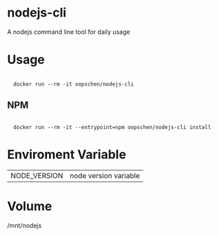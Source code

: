 # nodejs-cli
A nodejs command line tool for daily usage

# Usage
<code>
  docker run --rm -it oopschen/nodejs-cli
</code>

## NPM
<code>
  docker run --rm -it --entrypoint=npm oopschen/nodejs-cli install
</code>

# Enviroment Variable
<table>
  <tr>
    <td>NODE_VERSION</td>
    <td>node version variable</td>
  </tr>
</table>

# Volume
/mnt/nodejs
